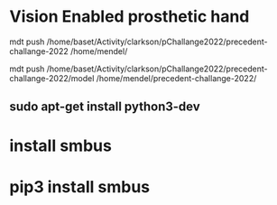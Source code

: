 # Vision Enabled prosthetic hand

mdt push /home/baset/Activity/clarkson/pChallange2022/precedent-challange-2022 /home/mendel/

mdt push /home/baset/Activity/clarkson/pChallange2022/precedent-challange-2022/model /home/mendel/precedent-challange-2022/


   ## sudo apt-get install python3-dev
   # install smbus
   # pip3 install smbus 

